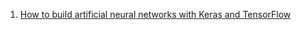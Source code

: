 1. [How to build artificial neural networks with Keras and TensorFlow](https://www.machinelearningnuggets.com/how-to-build-artificial-neural-networks-with-keras-and-tensorflow)